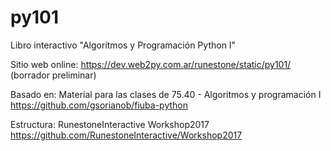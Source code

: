 # py101
Libro interactivo "Algorítmos y Programación Python I"

Sitio web online: https://dev.web2py.com.ar/runestone/static/py101/ (borrador preliminar)

Basado en: Material para las clases de 75.40 - Algoritmos y programación I
https://github.com/gsorianob/fiuba-python

Estructura: RunestoneInteractive Workshop2017
https://github.com/RunestoneInteractive/Workshop2017

